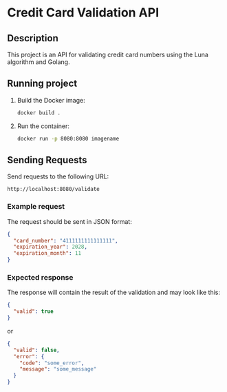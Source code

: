 # Credit Card Validation API

## Description

This project is an API for validating credit card numbers using the Luna algorithm and Golang.

## Running project

1. Build the Docker image:

   ```bash
   docker build .
   ```

2. Run the container:
   ```bash
   docker run -p 8080:8080 imagename
   ```

## Sending Requests

Send requests to the following URL:

```
http://localhost:8080/validate
```

### Example request

The request should be sent in JSON format:

```json
{
  "card_number": "4111111111111111",
  "expiration_year": 2028,
  "expiration_month": 11
}
```

### Expected response

The response will contain the result of the validation and may look like this:

```json
{
  "valid": true
}
```

or

```json
{
  "valid": false,
  "error": {
    "code": "some_error",
    "message": "some_message"
  }
}
```
